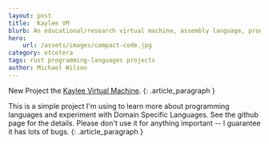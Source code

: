 ```yaml
---
layout: post
title:  Kaylee VM
blurb: An educational/research virtual machine, assembly language, programming language, and compiler.
hero:
    url: /assets/images/compact-code.jpg
category: etcetera
tags: rust programming-languages projects
author: Michael Wilson
---
```

New Project the [Kaylee Virtual Machine](https://github.com/electricjones/kaylee).
{: .article_paragraph }


This is a simple project I'm using to learn more about programming languages and experiment with Domain Specific Languages.
See the github page for the details. Please don't use it for anything important -- I guarantee it has lots of bugs.
{: .article_paragraph }
